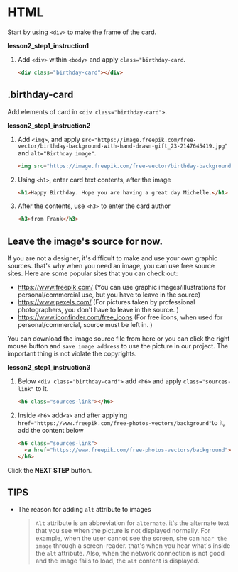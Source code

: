 # HTML
Start by using `<div>` to make the frame of the card.

**lesson2_step1_instruction1**
1. Add `<div>` within `<body>` and apply `class="birthday-card`.
    ```html
    <div class="birthday-card"></div>
    ```



## .birthday-card
Add elements of card in `<div class="birthday-card">`.

**lesson2_step1_instruction2**
1. Add `<img>`, and apply `src="https://image.freepik.com/free-vector/birthday-background-with-hand-drawn-gift_23-2147645419.jpg"` and `alt="Birthday image"`. 
    ```html
    <img src="https://image.freepik.com/free-vector/birthday-background-with-hand-drawn-gift_23-2147645419.jpg" alt="Birthday Image">
    ```
1. Using `<h1>`, enter card text contents, after the image 
    ```html
    <h1>Happy Birthday. Hope you are having a great day Michelle.</h1> 
    ```
1. After the contents, use `<h3>` to enter the card author 
    ```html
    <h3>from Frank</h3>
    ```



## Leave the image's source for now.
If you are not a designer, it's difficult to make and use your own graphic sources. that's why when you need an image, you can use free source sites. Here are some popular sites that you can check out:
* https://www.freepik.com/ (You can use graphic images/illustrations for personal/commercial use, but you have to leave in the source)
* https://www.pexels.com/ (For pictures taken by professional photographers, you don't have to leave in the source. )
* https://www.iconfinder.com/free_icons (For free icons, when used for personal/commercial, source must be left in. )

You can download the image source file from here or you can click the right mouse button and `save image address` to use the picture in our project. The important thing is not violate the copyrights.     

**lesson2_step1_instruction3**
1. Below `<div class="birthday-card">` add `<h6>` and apply `class="sources-link"` to it.
    ```html
    <h6 class="sources-link"></h6>
    ```
1. Inside `<h6>` add`<a>` and after applying `href="https://www.freepik.com/free-photos-vectors/background"`to it, add the content below 
    ```html
    <h6 class="sources-link">
      <a href="https://www.freepik.com/free-photos-vectors/background">Background vector created by Freepik</a>
    </h6> 
    ```



Click the **NEXT STEP** button.



## TIPS
* The reason for adding `alt` attribute to images

    > `Alt` attribute is an abbreviation for `alternate`. it's the alternate text that you see when the picture is not displayed normally. For example, when the user cannot see the screen, she can `hear the image` through a screen-reader. that's when you hear what's inside the `alt` attribute. Also, when the network connection is not good and the image fails to load, the `alt` content is displayed. 